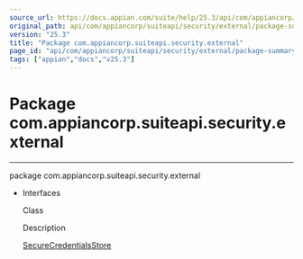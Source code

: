 ```yaml
---
source_url: https://docs.appian.com/suite/help/25.3/api/com/appiancorp/suiteapi/security/external/package-summary.html
original_path: api/com/appiancorp/suiteapi/security/external/package-summary.html
version: "25.3"
title: "Package com.appiancorp.suiteapi.security.external"
page_id: "api/com/appiancorp/suiteapi/security/external/package-summary"
tags: ["appian","docs","v25.3"]
---
```



# Package com.appiancorp.suiteapi.security.external

* * *

package com.appiancorp.suiteapi.security.external

-   Interfaces

    Class

    Description

    [SecureCredentialsStore](SecureCredentialsStore.html "interface in com.appiancorp.suiteapi.security.external")